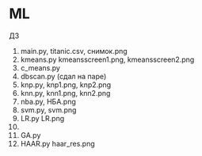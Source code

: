 # ML
ДЗ
1. main.py,
   titanic.csv,
   снимок.png
2. kmeans.py
   kmeansscreen1.png,
   kmeansscreen2.png
3. c_means.py
4. dbscan.py (сдал на паре)
5. knp.py,
   knp1.png,
   knp2.png
6. knn.py, 
   knn1.png, 
   knn2.png
7. nba.py,
   НБА.png
8. svm.py,
   svm.png
9. LR.py 
   LR.png
10. 
11. GA.py
12. HAAR.py
    haar_res.png
